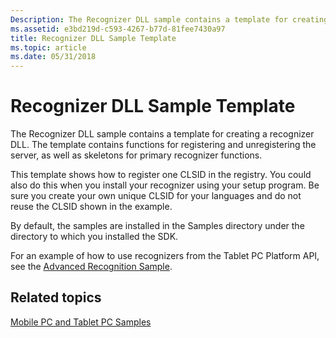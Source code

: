 ```yaml
---
Description: The Recognizer DLL sample contains a template for creating a recognizer DLL.
ms.assetid: e3bd219d-c593-4267-b77d-81fee7430a97
title: Recognizer DLL Sample Template
ms.topic: article
ms.date: 05/31/2018
---
```


# Recognizer DLL Sample Template

The Recognizer DLL sample contains a template for creating a recognizer DLL. The template contains functions for registering and unregistering the server, as well as skeletons for primary recognizer functions.

This template shows how to register one CLSID in the registry. You could also do this when you install your recognizer using your setup program. Be sure you create your own unique CLSID for your languages and do not reuse the CLSID shown in the example.

By default, the samples are installed in the Samples directory under the directory to which you installed the SDK.

For an example of how to use recognizers from the Tablet PC Platform API, see the [Advanced Recognition Sample](advanced-recognition-sample.md).

## Related topics

<dl> <dt>

[Mobile PC and Tablet PC Samples](mobile-pc-and-tablet-pc-samples.md)
</dt> </dl>

 

 



